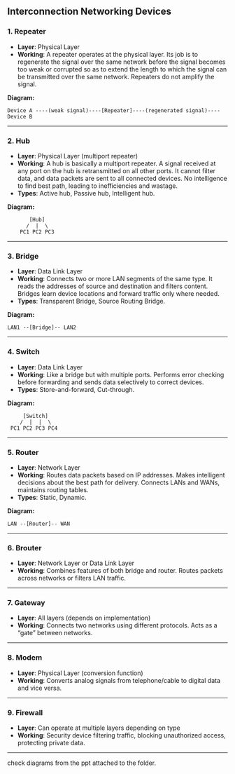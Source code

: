 ## **Interconnection Networking Devices**

### **1. Repeater**

- **Layer**: Physical Layer
- **Working**: A repeater operates at the physical layer. Its job is to regenerate the signal over the same network before the signal becomes too weak or corrupted so as to extend the length to which the signal can be transmitted over the same network. Repeaters do not amplify the signal.

**Diagram:**

```
Device A ----(weak signal)----[Repeater]----(regenerated signal)---- Device B
```

---

### **2. Hub**

- **Layer**: Physical Layer (multiport repeater)
- **Working**: A hub is basically a multiport repeater. A signal received at any port on the hub is retransmitted on all other ports. It cannot filter data, and data packets are sent to all connected devices. No intelligence to find best path, leading to inefficiencies and wastage.
- **Types**: Active hub, Passive hub, Intelligent hub.

**Diagram:**

```
       [Hub]
      /  |  \
    PC1 PC2 PC3
```

---

### **3. Bridge**

- **Layer**: Data Link Layer
- **Working**: Connects two or more LAN segments of the same type. It reads the addresses of source and destination and filters content. Bridges learn device locations and forward traffic only where needed.
- **Types**: Transparent Bridge, Source Routing Bridge.

**Diagram:**

```
LAN1 --[Bridge]-- LAN2
```

---

### **4. Switch**

- **Layer**: Data Link Layer
- **Working**: Like a bridge but with multiple ports. Performs error checking before forwarding and sends data selectively to correct devices.
- **Types**: Store-and-forward, Cut-through.

**Diagram:**

```
     [Switch]
    /  |  |  \
 PC1 PC2 PC3 PC4
```

---

### **5. Router**

- **Layer**: Network Layer
- **Working**: Routes data packets based on IP addresses. Makes intelligent decisions about the best path for delivery. Connects LANs and WANs, maintains routing tables.
- **Types**: Static, Dynamic.

**Diagram:**

```
LAN --[Router]-- WAN
```

---

### **6. Brouter**

- **Layer**: Network Layer or Data Link Layer
- **Working**: Combines features of both bridge and router. Routes packets across networks or filters LAN traffic.

---

### **7. Gateway**

- **Layer**: All layers (depends on implementation)
- **Working**: Connects two networks using different protocols. Acts as a “gate” between networks.

---

### **8. Modem**

- **Layer**: Physical Layer (conversion function)
- **Working**: Converts analog signals from telephone/cable to digital data and vice versa.

---

### **9. Firewall**

- **Layer**: Can operate at multiple layers depending on type
- **Working**: Security device filtering traffic, blocking unauthorized access, protecting private data.

---

check diagrams from the ppt attached to the folder.
